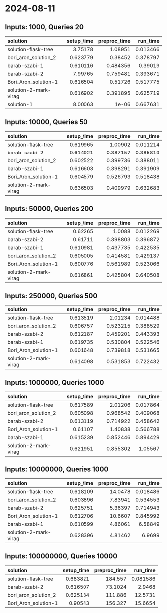 # 2024-08-11

## Inputs: 1000, Queries 20

| solution              |   setup_time |   preproc_time |   run_time |
|:----------------------|-------------:|---------------:|-----------:|
| solution-flask-tree   |     3.75178  |       1.08951  |   0.013466 |
| bori_aron_solution_2  |     0.623779 |       0.38452  |   0.378797 |
| barab-szabi-1         |     0.610116 |       0.484356 |   0.39019  |
| barab-szabi-2         |     7.99765  |       0.759481 |   0.393671 |
| Bori_Aron_solution-1  |     0.616504 |       0.51726  |   0.517775 |
| solution-2-mark-virag |     0.616902 |       0.391895 |   0.625719 |
| solution-1            |     8.00063  |       1e-06    |   0.667631 |

## Inputs: 10000, Queries 50

| solution              |   setup_time |   preproc_time |   run_time |
|:----------------------|-------------:|---------------:|-----------:|
| solution-flask-tree   |     0.619965 |       1.00902  |   0.011214 |
| barab-szabi-2         |     0.614921 |       0.387157 |   0.385819 |
| bori_aron_solution_2  |     0.602522 |       0.399736 |   0.388011 |
| barab-szabi-1         |     0.616603 |       0.398291 |   0.391909 |
| Bori_Aron_solution-1  |     0.604579 |       0.526793 |   0.518438 |
| solution-2-mark-virag |     0.636503 |       0.409979 |   0.632683 |

## Inputs: 50000, Queries 200

| solution              |   setup_time |   preproc_time |   run_time |
|:----------------------|-------------:|---------------:|-----------:|
| solution-flask-tree   |     0.62265  |       1.0088   |   0.012269 |
| barab-szabi-2         |     0.61711  |       0.398803 |   0.396872 |
| barab-szabi-1         |     0.610981 |       0.437735 |   0.422535 |
| bori_aron_solution_2  |     0.605005 |       0.414581 |   0.429137 |
| Bori_Aron_solution-1  |     0.600776 |       0.561989 |   0.523066 |
| solution-2-mark-virag |     0.616861 |       0.425804 |   0.640508 |

## Inputs: 250000, Queries 500

| solution              |   setup_time |   preproc_time |   run_time |
|:----------------------|-------------:|---------------:|-----------:|
| solution-flask-tree   |     0.613519 |       2.01234  |   0.014488 |
| bori_aron_solution_2  |     0.606757 |       0.523215 |   0.388529 |
| barab-szabi-2         |     0.612187 |       0.459201 |   0.443393 |
| barab-szabi-1         |     0.619735 |       0.530804 |   0.522546 |
| Bori_Aron_solution-1  |     0.601648 |       0.739818 |   0.531665 |
| solution-2-mark-virag |     0.614098 |       0.531853 |   0.722432 |

## Inputs: 1000000, Queries 1000

| solution              |   setup_time |   preproc_time |   run_time |
|:----------------------|-------------:|---------------:|-----------:|
| solution-flask-tree   |     0.617589 |       2.01206  |   0.017864 |
| bori_aron_solution_2  |     0.605098 |       0.968542 |   0.409068 |
| barab-szabi-2         |     0.613119 |       0.714922 |   0.458642 |
| Bori_Aron_solution-1  |     0.61107  |       1.40838  |   0.566788 |
| barab-szabi-1         |     0.615239 |       0.852446 |   0.894429 |
| solution-2-mark-virag |     0.621951 |       0.855302 |   1.05567  |

## Inputs: 10000000, Queries 1000

| solution              |   setup_time |   preproc_time |   run_time |
|:----------------------|-------------:|---------------:|-----------:|
| solution-flask-tree   |     0.618109 |       14.0478  |   0.018486 |
| bori_aron_solution_2  |     0.603896 |        7.83941 |   0.534553 |
| barab-szabi-2         |     0.625751 |        5.36397 |   0.714943 |
| Bori_Aron_solution-1  |     0.612706 |       10.6607  |   0.845992 |
| barab-szabi-1         |     0.610599 |        4.86061 |   6.58849  |
| solution-2-mark-virag |     0.628396 |        4.81462 |   6.9699   |

## Inputs: 100000000, Queries 10000

| solution             |   setup_time |   preproc_time |   run_time |
|:---------------------|-------------:|---------------:|-----------:|
| solution-flask-tree  |     0.683821 |       184.557  |   0.081586 |
| barab-szabi-2        |     0.616507 |        73.1024 |   2.9468   |
| bori_aron_solution_2 |     0.625134 |       111.886  |  12.5731   |
| Bori_Aron_solution-1 |     0.90543  |       156.327  |  15.6654   |